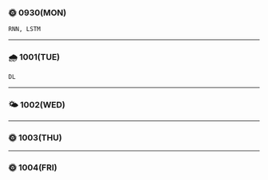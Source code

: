 
### 🌞 0930(MON)
    RNN, LSTM   
---

### 🌧 1001(TUE)
    DL
---

### 🌤 1002(WED)
    
---

### 🌞 1003(THU)
---

### 🌞 1004(FRI)
    
